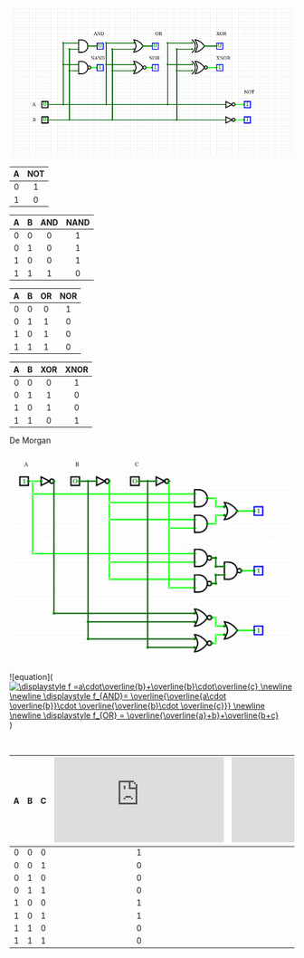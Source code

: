 ![and_gates](./gates.png)

| **A** | **NOT** |
| :-: | :-: |
| 0 | 1 |
| 1 | 0 |

| **A** | **B** | **AND** | **NAND** |
| :-: | :-: | :-: | :-: |
| 0 | 0 | 0 | 1 |
| 0 | 1 | 0 | 1 |
| 1 | 0 | 0 | 1 |
| 1 | 1 | 1 | 0 |

| **A** | **B** | **OR** | **NOR** |
| :-: | :-: | :-: | :-: |
| 0 | 0 | 0 | 1 |
| 0 | 1 | 1 | 0 |
| 1 | 0 | 1 | 0 |
| 1 | 1 | 1 | 0 |

| **A** | **B** | **XOR** | **XNOR** |
| :-: | :-: | :-: | :-: |
| 0 | 0 | 0 | 1 |
| 0 | 1 | 1 | 0 |
| 1 | 0 | 1 | 0 |
| 1 | 1 | 0 | 1 |




De Morgan

![De Morgan](./demorgan.png)

![equation](<a href="https://www.codecogs.com/eqnedit.php?latex=\displaystyle&space;f&space;=a\cdot\overline{b}&plus;\overline{b}\cdot\overline{c}&space;\newline&space;\newline&space;\displaystyle&space;f_{AND}=&space;\overline{\overline{a\cdot&space;\overline{b}}\cdot&space;\overline{\overline{b}\cdot&space;\overline{c}}}&space;\newline&space;\newline&space;\displaystyle&space;f_{OR}&space;=&space;\overline{\overline{a}&plus;b}&plus;\overline{b&plus;c}" target="_blank"><img src="https://latex.codecogs.com/gif.latex?\displaystyle&space;f&space;=a\cdot\overline{b}&plus;\overline{b}\cdot\overline{c}&space;\newline&space;\newline&space;\displaystyle&space;f_{AND}=&space;\overline{\overline{a\cdot&space;\overline{b}}\cdot&space;\overline{\overline{b}\cdot&space;\overline{c}}}&space;\newline&space;\newline&space;\displaystyle&space;f_{OR}&space;=&space;\overline{\overline{a}&plus;b}&plus;\overline{b&plus;c}" title="\displaystyle f =a\cdot\overline{b}+\overline{b}\cdot\overline{c} \newline \newline \displaystyle f_{AND}= \overline{\overline{a\cdot \overline{b}}\cdot \overline{\overline{b}\cdot \overline{c}}} \newline \newline \displaystyle f_{OR} = \overline{\overline{a}+b}+\overline{b+c}" /></a>)

    
&nbsp;

| **A** | **B** |**C** | ![equation](https://latex.codecogs.com/gif.latex?f) | ![equation](https://latex.codecogs.com/gif.latex?f_%7BAND%7D) | ![equation](https://latex.codecogs.com/gif.latex?f_%7BOR%7D) |
| :-: | :-: | :-: | :-: | :-: | :-: |
| 0 | 0 | 0 | 1 | 1 | 1 |
| 0 | 0 | 1 | 0 | 0 | 0 |
| 0 | 1 | 0 | 0 | 0 | 0 |
| 0 | 1 | 1 | 0 | 0 | 0 |
| 1 | 0 | 0 | 1 | 1 | 1 |
| 1 | 0 | 1 | 1 | 1 | 1 |
| 1 | 1 | 0 | 0 | 0 | 0 |
| 1 | 1 | 1 | 0 | 0 | 0 |
